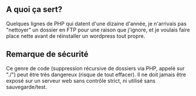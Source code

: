 ## A quoi ça sert?

Quelques lignes de PHP qui datent d'une dizaine d'année, je n'arrivais pas "nettoyer" un dossier en FTP pour une raison que j'ignore, et je voulais faire place nette avant de réinstaller un wordpress tout propre.

## Remarque de sécurité

Ce genre de code (suppression récursive de dossiers via PHP, appelé sur "./") peut être très dangereux (risque de tout effacer).
Il ne doit jamais être exposé sur un serveur web sans contrôle strict, ni utilisé sans sauvegarde/test.
